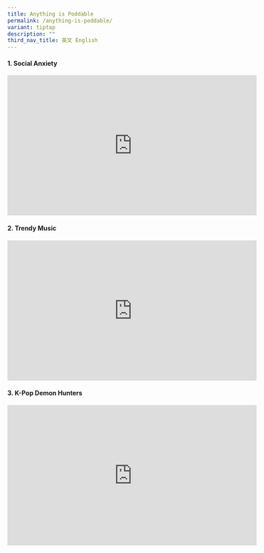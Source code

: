 ```yaml
---
title: Anything is Poddable
permalink: /anything-is-poddable/
variant: tiptap
description: ""
third_nav_title: 英文 English
---
```

<h4>1. Social Anxiety</h4>
<div class="iframe-wrapper">
<iframe height="315" width="560" allowfullscreen="true" frameborder="0" src="https://www.youtube.com/embed/-R_JgwR3vRA?si=U7B69sdzVAfaexVk"></iframe>
</div>
<p></p>
<p></p>
<h4>2. Trendy Music</h4>
<div class="iframe-wrapper">
<iframe height="315" width="560" allowfullscreen="true" frameborder="0" src="https://www.youtube.com/embed/ltBhfnkTmTQ?si=n0HPNbUID9GkT3kU"></iframe>
</div>
<p></p>
<h4>3. K-Pop Demon Hunters</h4>
<div class="iframe-wrapper">
<iframe height="315" width="560" allowfullscreen="true" frameborder="0" src="https://www.youtube.com/embed/GqnvmsGKc9Q?si=9HaO9AC5kBHAGexY"></iframe>
</div>
<p></p>
<p></p>
